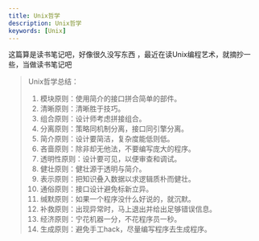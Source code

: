 ```yaml
---
title: Unix哲学
description: Unix哲学
keywords: [Unix]
---
```



这篇算是读书笔记吧，好像很久没写东西 ，最近在读Unix编程艺术，就摘抄一些，当做读书笔记吧

> Unix哲学总结：
>
> 1. 模块原则：使用简介的接口拼合简单的部件。
> 2. 清晰原则：清晰胜于技巧。
> 3. 组合原则：设计师考虑拼接组合。
> 4. 分离原则：策略同机制分离，接口同引擎分离。
> 5. 简介原则：设计要简洁，复杂度能低则低。
> 6. 吝啬原则：除非却无他法，不要编写庞大的程序。
> 7. 透明性原则：设计要可见，以便审查和调试。
> 8. 健壮原则：健壮源于透明与简介。
> 9. 表示原则：把知识叠入数据以求逻辑质朴而健壮。
> 10. 通俗原则：接口设计避免标新立异。
> 11. 缄默原则：如果一个程序没什么好说的，就沉默。
> 12. 补救原则：出现异常时，马上退出并给出足够错误信息。
> 13. 经济原则：宁花机器一分，不花程序员一秒。
> 14. 生成原则：避免手工hack，尽量编写程序去生成程序。

